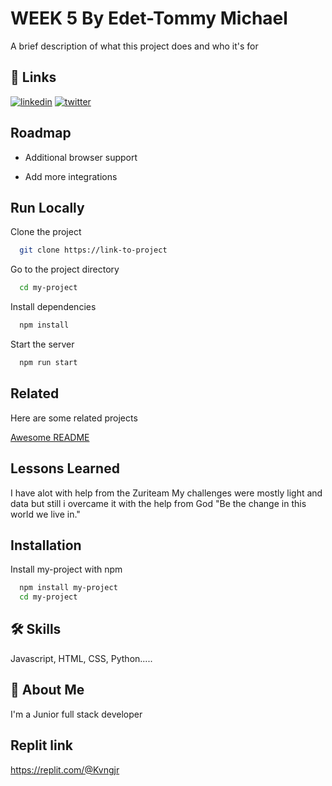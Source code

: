 
# WEEK 5 By Edet-Tommy Michael

A brief description of what this project does and who it's for


## 🔗 Links

[![linkedin](https://img.shields.io/badge/linkedin-0A66C2?style=for-the-badge&logo=linkedin&logoColor=white)](https://www.linkedin.com/in/michael-edet-64b122253/)
[![twitter](https://img.shields.io/badge/twitter-1DA1F2?style=for-the-badge&logo=twitter&logoColor=white)](https://twitter.com/kingmeatua)



## Roadmap

- Additional browser support

- Add more integrations


## Run Locally

Clone the project

```bash
  git clone https://link-to-project
```

Go to the project directory

```bash
  cd my-project
```

Install dependencies

```bash
  npm install
```

Start the server

```bash
  npm run start
```


## Related

Here are some related projects

[Awesome README](https://github.com/Kvngjr/Guessing-Game)


## Lessons Learned

I have alot with help from the Zuriteam 
My challenges were mostly light and data but still i overcame it with the help from God
"Be the change in this world we live in."


## Installation

Install my-project with npm

```bash
  npm install my-project
  cd my-project
```
    
## 🛠 Skills
Javascript, HTML, CSS, Python.....


## 🚀 About Me
I'm a Junior full stack developer


## Replit link
https://replit.com/@Kvngjr